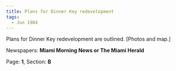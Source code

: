 ```yaml
---  
title: Plans for Dinner Key redevelopment  
tags:  
  - Jun 1984  
---  
```

  
Plans for Dinner Key redevelopment are outlined. [Photos and map.]  
  
Newspapers: **Miami Morning News or The Miami Herald**  
  
Page: **1**, Section: **B** 
